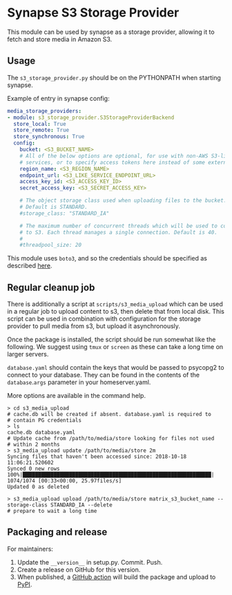 Synapse S3 Storage Provider
===========================

This module can be used by synapse as a storage provider, allowing it to fetch
and store media in Amazon S3.


Usage
-----

The `s3_storage_provider.py` should be on the PYTHONPATH when starting
synapse.

Example of entry in synapse config:

```yaml
media_storage_providers:
- module: s3_storage_provider.S3StorageProviderBackend
  store_local: True
  store_remote: True
  store_synchronous: True
  config:
    bucket: <S3_BUCKET_NAME>
    # All of the below options are optional, for use with non-AWS S3-like
    # services, or to specify access tokens here instead of some external method.
    region_name: <S3_REGION_NAME>
    endpoint_url: <S3_LIKE_SERVICE_ENDPOINT_URL>
    access_key_id: <S3_ACCESS_KEY_ID>
    secret_access_key: <S3_SECRET_ACCESS_KEY>

    # The object storage class used when uploading files to the bucket.
    # Default is STANDARD.
    #storage_class: "STANDARD_IA"

    # The maximum number of concurrent threads which will be used to connect
    # to S3. Each thread manages a single connection. Default is 40.
    #
    #threadpool_size: 20
```

This module uses `boto3`, and so the credentials should be specified as
described [here](https://boto3.readthedocs.io/en/latest/guide/configuration.html#guide-configuration).

Regular cleanup job
-------------------

There is additionally a script at `scripts/s3_media_upload` which can be used
in a regular job to upload content to s3, then delete that from local disk.
This script can be used in combination with configuration for the storage
provider to pull media from s3, but upload it asynchronously.

Once the package is installed, the script should be run somewhat like the
following. We suggest using `tmux` or `screen` as these can take a long time
on larger servers.

`database.yaml` should contain the keys that would be passed to psycopg2 to
connect to your database. They can be found in the contents of the
`database`.`args` parameter in your homeserver.yaml.

More options are available in the command help.

```
> cd s3_media_upload
# cache.db will be created if absent. database.yaml is required to
# contain PG credentials
> ls
cache.db database.yaml
# Update cache from /path/to/media/store looking for files not used
# within 2 months
> s3_media_upload update /path/to/media/store 2m
Syncing files that haven't been accessed since: 2018-10-18 11:06:21.520602
Synced 0 new rows
100%|█████████████████████████████████████████████████████████████| 1074/1074 [00:33<00:00, 25.97files/s]
Updated 0 as deleted

> s3_media_upload upload /path/to/media/store matrix_s3_bucket_name --storage-class STANDARD_IA --delete
# prepare to wait a long time
```

Packaging and release
---------

For maintainers:

1. Update the `__version__` in setup.py. Commit. Push.
2. Create a release on GitHub for this version.
3. When published, a [GitHub action](https://github.com/matrix-org/synapse-s3-storage-provider/runs/4312656424?check_suite_focus=true) will build the package and upload to [PyPI](https://pypi.org/project/synapse-s3-storage-provider/).

